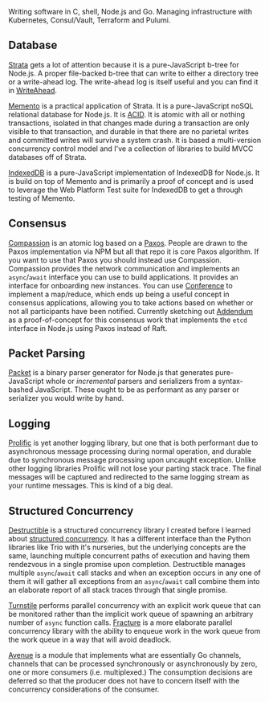 Writing software in C, shell, Node.js and Go. Managing infrastructure with
Kubernetes, Consul/Vault, Terraform and Pulumi.

## Database

[Strata](https://github.com/bigeasy/strata) gets a lot of attention because it
is a pure-JavaScript b-tree for Node.js. A proper file-backed b-tree that can
write to either a directory tree or a write-ahead log. The write-ahead log is
itself useful and you can find it in
[WriteAhead](https://github.com/bigeasy/writeahead).

[Memento](https://github.com/bigeasy/memento) is a practical application of
Strata. It is a pure-JavaScript noSQL relational database for Node.js. It is
[ACID](https://en.wikipedia.org/wiki/ACID). It is atomic with all or nothing
transactions, isolated in that changes made during a transaction are only
visible to that transaction, and durable in that there are no parietal writes
and committed writes will survive a system crash. It is based a multi-version
concurrency control model and I've a collection of libraries to build MVCC
databases off of Strata.

[IndexedDB](https://github.com/bigeasy/indexeddb) is a pure-JavaScript
implementation of IndexedDB for Node.js. It is build on top of Memento and is
primarily a proof of concept and is used to leverage the Web Platform Test suite
for IndexedDB to get a through testing of Memento.

## Consensus

[Compassion](https://github.com/bigeasy/compassion) is an atomic log based on a
[Paxos](https://github.com/bigeasy/paxos). People are drawn to the Paxos
implementation via NPM but all that repo it is core Paxos algorithm. If you want
to use that Paxos you should instead use Compassion. Compassion provides the
network communication and implements an `async`/`await` interface you can use to
build applications. It provides an interface for onboarding new instances. You
can use [Conference](https://github.com/bigeasy/conference) to implement a
map/reduce, which ends up being a useful concept in consensus applications,
allowing you to take actions based on whether or not all participants have been
notified. Currently sketching out
[Addendum](https://github.com/bigeasy/addendum) as a proof-of-concept for this
consensus work that implements the `etcd` interface in Node.js using Paxos
instead of Raft.

## Packet Parsing

[Packet](https://github.com/bigeasy/packet) is a binary parser generator for
Node.js that generates pure-JavaScript whole or _incremental_  parsers and
serializers from a syntax-bashed JavaScript. These ought to be as performant as
any parser or serializer you would write by hand.

## Logging

[Prolific](https://github.com/bigeasy/prolific) is yet another logging library,
but one that is both performant due to asynchronous message processing during
normal operation, and durable due to synchronous message processing upon
uncaught exception. Unlike other logging libraries Prolific will not lose your
parting stack trace. The final messages will be captured and redirected to the
same logging stream as your runtime messages. This is kind of a big deal.

## Structured Concurrency

[Destructible](https://github.com/bigeasy/destructible) is a structured
concurrency library I created before I learned about [structured
concurrency](https://learningactors.com/structured-concurrency-in-python-with-anyio/).
It has a different interface than the Python libraries like Trio with it's
nurseries, but the underlying concepts are the same, launching multiple
concurrent paths of execution and having them rendezvous in a single promise
upon completion. Destructible manages multiple `async`/`await` call stacks and
when an exception occurs in any one of them it will gather all exceptions from
an `async`/`await` call combine them into an elaborate report of all stack
traces through that single promise.

[Turnstile](https://github.com/bigeasy/turnstile) performs parallel concurrency
with an explicit work queue that can be monitored rather than the implicit work
queue of spawning an arbitrary number of `async` function calls.
[Fracture](https://github.com/bigeasy/fracture) is a more elaborate parallel
concurrency library with the ability to enqueue work in the work queue from the
work queue in a way that will avoid deadlock.

[Avenue](https://github.com/bigeasy/avenue) is a module that implements what are
essentially Go channels, channels that can be processed synchronously or
asynchronously by zero, one or more consumers (i.e. multiplexed.) The
consumption decisions are deferred so that the producer does not have to concern
itself with the concurrency considerations of the consumer.
